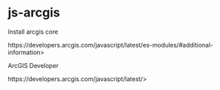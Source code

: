 # js-arcgis

<p>Install arcgis core</p>
<a>https://developers.arcgis.com/javascript/latest/es-modules/#additional-information></a>
<p>ArcGIS Developer</p>
<a>https://developers.arcgis.com/javascript/latest/></a>